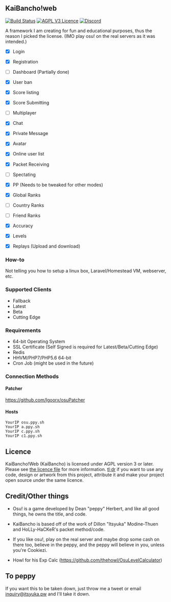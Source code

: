 ## KaiBancho!web

[![Build Status](https://travis-ci.org/Itsyuka/KaiBancho.svg)](https://travis-ci.org/Itsyuka/KaiBancho) [![AGPL V3 Licence](https://img.shields.io/badge/license-AGPL%20V3-blue.svg)](LICENCE) [![Discord](https://img.shields.io/badge/chat-Discord-blue.svg)](https://discord.gg/0qfnq2EvWlsnUvgD)

A framework I am creating for fun and educational purposes, thus the reason I picked the license. (IMO play osu! on the real servers as it was intended.)

- [x] Login
- [X] Registration
- [ ] Dashboard (Partially done)
- [x] User ban
- [X] Score listing
- [X] Score Submitting
- [ ] Multiplayer
- [X] Chat
- [X] Private Message
- [X] Avatar
- [X] Online user list
- [X] Packet Receiving
- [ ] Spectating
- [X] PP (Needs to be tweaked for other modes)
- [X] Global Ranks
- [ ] Country Ranks
- [ ] Friend Ranks
- [X] Accuracy
- [X] Levels
- [X] Replays (Upload and download)


### How-to

Not telling you how to setup a linux box, Laravel/Homestead VM, webserver, etc.

### Supported Clients

- Fallback
- Latest
- Beta
- Cutting Edge

### Requirements

- 64-bit Operating System
- SSL Certificate (Self Signed is required for Latest/Beta/Cutting Edge)
- Redis
- HHVM/PHP7/PHP5.6 64-bit
- Cron Job (might be used in the future)

### Connection Methods

#### Patcher
https://github.com/Igoorx/osuPatcher

#### Hosts
```
YourIP osu.ppy.sh
YourIP a.ppy.sh
YourIP c.ppy.sh
YourIP c1.ppy.sh
```


## Licence

KaiBancho!Web (KaiBancho) is licensed under AGPL version 3 or later. Please see [the licence file](LICENCE) for more information. [tl;dr](https://tldrlegal.com/license/gnu-affero-general-public-license-v3-(agpl-3.0)) if you want to use any code, design or artwork from this project, attribute it and make your project open source under the same licence.

## Credit/Other things

- Osu! is a game developed by Dean "peppy" Herbert, and like all good things, he owns the title, and code.

- KaiBancho is based off of the work of Dillon "Itsyuka" Modine-Thuen and HoLLy-HaCKeR's packet method/code.

- If you like osu!, play on the real server and maybe drop some cash on there too, believe in the peppy, and the peppy will believe in you, unless you're Cookiezi.

- Howl for his Exp Calc (https://github.com/thehowl/OsuLevelCalculator)

## To peppy

If you want this to be taken down, just throw me a tweet or email inquiry@itsyuka.pw and I'll take it down.
